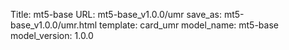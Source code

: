 Title: mt5-base
URL: mt5-base_v1.0.0/umr
save_as: mt5-base_v1.0.0/umr.html
template: card_umr
model_name: mt5-base
model_version: 1.0.0

